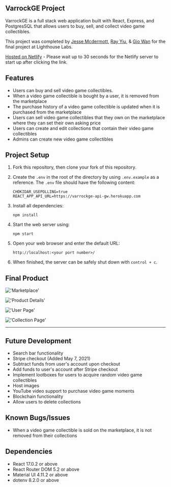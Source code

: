 ## VarrockGE Project 


VarrockGE is a full stack web application built with React, Express, and PostgresSQL that allows users to buy, sell, and collect video game collectibles. 

This project was completed by [Jesse Mcdermott](https://github.com/mcdermottjesse), [Ray Yiu](https://github.com/rayyiu), & [Gio Wan](https://github.com/gwan93) for the final project at Lighthouse Labs.

[Hosted on Netlify](https://varrockge.netlify.app/) - Please wait up to 30 seconds for the Netlify server to start up after clicking the link.

## Features

- Users can buy and sell video game collectibles.
- When a video game collectible is bought by a user, it is removed from the marketplace
- The purchase history of a video game collectible is updated when it is purchased from the marketplace
- Users can sell video game collectibles that they own on the marketplace where they can set their own asking price
- Users can create and edit collections that contain their video game collectibles
- Admins can create new video game collectibles

## Project Setup

1. Fork this repository, then clone your fork of this repository.
2. Create the `.env` in the root of the directory by using `.env.example` as a reference. The `.env` file should have the following content:
   ```shell
   CHOKIDAR_USEPOLLING=true
   REACT_APP_API_URL=https://varrockge-api-gw.herokuapp.com
   ```
3. Install all dependencies:
   ```shell
   npm install
   ```

4. Start the web server using:
     ```shell
     npm start
     ```
5. Open your web browser and enter the default URL:
     ```browser
     http://localhost:<your port number>/
     ```
6. When finished, the server can be safely shut down with `control + c`.

## Final Product

!['Marketplace'](https://github.com/gwan93/varrockge-frontend/blob/master/docs/marketplace.png?raw=true)
<br>

!['Product Details'](https://github.com/gwan93/varrockge-frontend/blob/master/docs/nft-preview.png?raw=true)
<br>

!['User Page'](https://github.com/gwan93/varrockge-frontend/blob/master/docs/user-page.png?raw=true)
<br>

!['Collection Page'](https://github.com/gwan93/varrockge-frontend/blob/master/docs/collection.png?raw=true)
****

## Future Development

- Search bar functionality
- Stripe checkout (Added May 7, 2021)
- Subtract funds from user's account upon checkout
- Add funds to user's account after Stripe checkout
- Implement lootboxes for users to acquire random video game collectibles
- Host images
- YouTube video support to purchase video game moments
- Blockchain functionality
- Allow users to delete collections

## Known Bugs/Issues

- When a video game collectible is sold on the marketplace, it is not removed from their collections

## Dependencies


- React 17.0.2 or above
- React Router DOM 5.2 or above
- Material UI 4.11.2 or above
- dotenv 8.2.0 or above